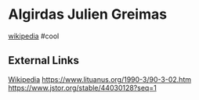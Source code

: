 # Algirdas Julien Greimas

[wikipedia](https://en.wikipedia.org/wiki/Algirdas-Julien-Greimas)
#cool 
## External Links
[Wikipedia](https://en.wikipedia.org/wiki/Algirdas-Julien-Greimas)
https://www.lituanus.org/1990-3/90-3-02.htm
https://www.jstor.org/stable/44030128?seq=1
